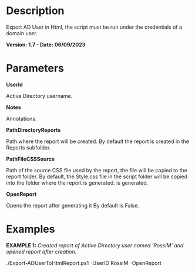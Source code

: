 # Description
Export AD User in Html, the script must be run under the credentials of a domain user.

**Version: 1.7 - Date: 06/09/2023**

# Parameters

**UserId**

Active Directory username.

**Notes**

Annotations.

**PathDirectoryReports**

Path where the report will be created. By default the report is created in the Reports subfolder.

**PathFileCSSSource**

Path of the source CSS file used by the report, the file will be copied to the report folder. By default, the Style.css file in the script folder will be copied into the folder where the report is generated. is generated.

**OpenReport**

Opens the report after generating it By default is False.

# Examples

**EXAMPLE 1:**  *Created report of Active Directory user named 'RossiM' and opened report after creation.*

./Export-ADUserToHtmlReport.ps1 -UserID RossiM -OpenReport
